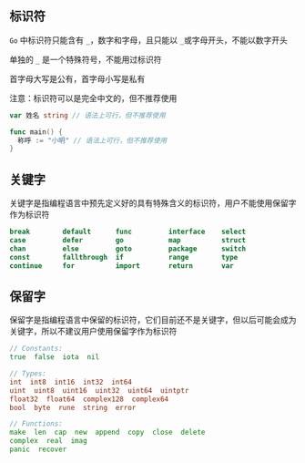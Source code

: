## 标识符

`Go` 中标识符只能含有 `_`，数字和字母，且只能以 `_`或字母开头，不能以数字开头

单独的 `_` 是一个特殊符号，不能用过标识符

首字母大写是公有，首字母小写是私有

注意：标识符可以是完全中文的，但不推荐使用

```go
var 姓名 string // 语法上可行，但不推荐使用

func main() {
  称呼 := "小明" // 语法上可行，但不推荐使用
}
```



## 关键字

关键字是指编程语言中预先定义好的具有特殊含义的标识符，用户不能使用保留字作为标识符

```go
break        default      func         interface    select
case         defer        go           map          struct
chan         else         goto         package      switch
const        fallthrough  if           range        type
continue     for          import       return       var
```



## 保留字

保留字是指编程语言中保留的标识符，它们目前还不是关键字，但以后可能会成为关键字，所以不建议用户使用保留字作为标识符

```go
// Constants:    
true  false  iota  nil

// Types:    
int  int8  int16  int32  int64  
uint  uint8  uint16  uint32  uint64  uintptr
float32  float64  complex128  complex64
bool  byte  rune  string  error

// Functions:   
make  len  cap  new  append  copy  close  delete
complex  real  imag
panic  recover
```
